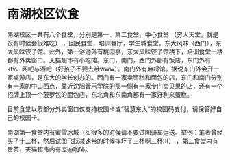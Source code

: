 # 南湖校区饮食
南湖校区一共有八个食堂，分别是第一、第二食堂，中心食堂 （穷人天堂，就是饭有时候会很难吃） ，回民食堂，培训餐厅，学生城食堂，东大风味（西门），东大风味饺子馆。此外，第一浴池外有桃园亭，东大风味饺子馆楼下，培训食堂一楼都有外卖窗口。天猫超市有小吃摊。东门，南门，西门外都有饭店，东门外有ktv、网吧与酒吧（好孩子不要去哦www）。南门外有麻将馆。据说东门外会开一家桌游店，是东大的学长创办的。西门有一家卖枣糕和面包的店，东门和南门分别有一家的中山西点，靠近沈阳音乐学院的那一侧有一家专门卖贝果的店，还有一个招牌上顶一个菠萝包的面包店，东北角和东南角都有一家好利来蛋糕。

目前食堂以及部分外卖窗口仅支持校园卡或“智慧东大”的校园码支付，请保管好自己的校园卡。

南湖第一食堂内有蜜雪冰城（买很多的时候请不要试图骑车运送。举例：笔者曾经买了十二杯，然后试图飞跃减速带的时候摔坏了三杯啊三杯!:(） ，第二食堂内有贡茶，天猫超市内有库迪咖啡。
